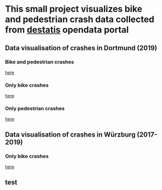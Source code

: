 # This small project visualizes bike and pedestrian crash data collected from [destatis](https://unfallatlas.statistikportal.de/_opendata2020.html) opendata portal

## Data visualisation of crashes in Dortmund (2019)
### Bike and pedestrian crashes
[here](/html/dortmund/bike&pedestriancrashes.html)
### Only bike crashes
[here](/html/dortmund/bikecrashes.html)
### Only pedestrian crashes
[here](/html/dortmund/pedestriancrashes.html)

## Data visualisation of crashes in Würzburg (2017-2019)
### Only bike crashes
[here](/html/wuerzburg/bikecrashes.html)

## test